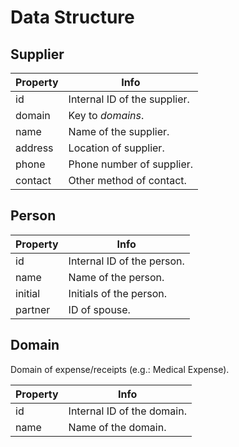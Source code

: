 
# Data Structure
## Supplier
Property      | Info
--------------|---------------------------
id            | Internal ID of the supplier.
domain        | Key to *domains*.
name          | Name of the supplier.
address       | Location of supplier.
phone         | Phone number of supplier.
contact       | Other method of contact.

## Person
Property      | Info
--------------|---------------------------
id            | Internal ID of the person.
name          | Name of the person.
initial       | Initials of the person.
partner       | ID of spouse.

## Domain
Domain of expense/receipts (e.g.: Medical Expense).

Property      | Info
--------------|---------------------------
id            | Internal ID of the domain.
name          | Name of the domain.